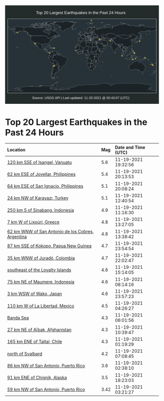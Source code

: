 ![Map](./map.png)

# Top 20 Largest Earthquakes in the Past 24 Hours

| Location | Mag | Date and Time (UTC) |
|:---|:---|:---|
| [120 km SSE of Isangel, Vanuatu](https://earthquake.usgs.gov/earthquakes/eventpage/us7000fvjp) | 5.6 | 11-19-2021 19:32:56 |
| [62 km ESE of Jovellar, Philippines](https://earthquake.usgs.gov/earthquakes/eventpage/us7000fvjz) | 5.4 | 11-19-2021 20:13:53 |
| [64 km ESE of San Ignacio, Philippines](https://earthquake.usgs.gov/earthquakes/eventpage/us7000fvjy) | 5.1 | 11-19-2021 20:08:24 |
| [24 km NW of Karayazı, Turkey](https://earthquake.usgs.gov/earthquakes/eventpage/us7000fvfl) | 5.1 | 11-19-2021 12:40:54 |
| [250 km S of Sinabang, Indonesia](https://earthquake.usgs.gov/earthquakes/eventpage/us7000fvf6) | 4.9 | 11-19-2021 11:16:30 |
| [7 km W of Lixoúri, Greece](https://earthquake.usgs.gov/earthquakes/eventpage/us7000fvfu) | 4.8 | 11-19-2021 13:27:05 |
| [62 km WNW of San Antonio de los Cobres, Argentina](https://earthquake.usgs.gov/earthquakes/eventpage/us7000fvfy) | 4.8 | 11-19-2021 13:38:42 |
| [87 km SSE of Kokopo, Papua New Guinea](https://earthquake.usgs.gov/earthquakes/eventpage/us7000fvm3) | 4.7 | 11-19-2021 23:54:54 |
| [35 km WNW of Juradó, Colombia](https://earthquake.usgs.gov/earthquakes/eventpage/us7000fvl3) | 4.7 | 11-19-2021 22:02:47 |
| [southeast of the Loyalty Islands](https://earthquake.usgs.gov/earthquakes/eventpage/us7000fviz) | 4.6 | 11-19-2021 15:14:05 |
| [75 km NE of Maumere, Indonesia](https://earthquake.usgs.gov/earthquakes/eventpage/us7000fvea) | 4.6 | 11-19-2021 08:14:16 |
| [3 km WSW of Wako, Japan](https://earthquake.usgs.gov/earthquakes/eventpage/us7000fvlx) | 4.6 | 11-19-2021 23:57:23 |
| [110 km W of La Libertad, Mexico](https://earthquake.usgs.gov/earthquakes/eventpage/us7000fvcw) | 4.5 | 11-19-2021 04:26:27 |
| [Banda Sea](https://earthquake.usgs.gov/earthquakes/eventpage/us7000fve3) | 4.3 | 11-19-2021 06:01:56 |
| [27 km NE of Aībak, Afghanistan](https://earthquake.usgs.gov/earthquakes/eventpage/us7000fvez) | 4.3 | 11-19-2021 10:39:47 |
| [165 km ENE of Taltal, Chile](https://earthquake.usgs.gov/earthquakes/eventpage/us7000fvbv) | 4.3 | 11-19-2021 01:19:29 |
| [north of Svalbard](https://earthquake.usgs.gov/earthquakes/eventpage/us7000fvdx) | 4.2 | 11-19-2021 07:08:45 |
| [86 km NW of San Antonio, Puerto Rico](https://earthquake.usgs.gov/earthquakes/eventpage/pr2021323000) | 3.6 | 11-19-2021 02:38:10 |
| [91 km ENE of Chignik, Alaska](https://earthquake.usgs.gov/earthquakes/eventpage/ak021euhfu8l) | 3.5 | 11-19-2021 18:23:03 |
| [59 km NW of San Antonio, Puerto Rico](https://earthquake.usgs.gov/earthquakes/eventpage/pr2021323001) | 3.42 | 11-19-2021 03:21:27 |
